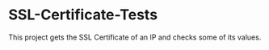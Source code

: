 # SSL-Certificate-Tests
This project gets the SSL Certificate of an IP and checks some of its values.
